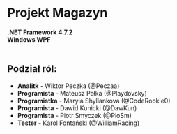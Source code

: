 # Projekt Magazyn<br>
**.NET Framework 4.7.2**<br>
**Windows WPF**<br><br>

## Podział ról:<br>
* **Analitk** - Wiktor Peczka (@Peczaa)
* **Programista** - Mateusz Pałka (@Playdovsky)
* **Programistka** - Maryia Shyliankova (@CodeRookie0)
* **Programista** - Dawid Kunicki (@DawKun)
* **Programista** - Piotr Smyczek (@PioSm)
* **Tester** - Karol Fontański (@WilliamRacing)
